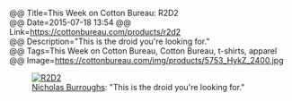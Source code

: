 @@ Title=This Week on Cotton Bureau: R2D2  
@@ Date=2015-07-18 13:54
@@ Link=https://cottonbureau.com/products/r2d2  
@@ Description="This is the droid you're looking for."  
@@ Tags=This Week on Cotton Bureau, Cotton Bureau, t-shirts, apparel  
@@ Image=https://cottonbureau.com/img/products/5753_HykZ_2400.jpg  

<figure>
	<a class="nohover" href="https://cottonbureau.com/products/r2d2">
		<img src="https://cottonbureau.com/img/products/5753_HykZ_2400.jpg" alt="R2D2">
	</a>
	<figcaption><a href="http://nicholasburroughs.com">Nicholas Burroughs</a>: "This is the droid you're looking for."</figcaption>
</figure>